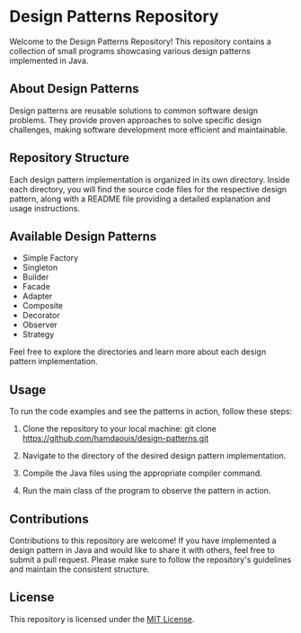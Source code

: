 # Design Patterns Repository

Welcome to the Design Patterns Repository! This repository contains a 
collection of small programs showcasing various design patterns 
implemented in Java.

## About Design Patterns

Design patterns are reusable solutions to common software design problems. 
They provide proven approaches to solve specific design challenges, making 
software development more efficient and maintainable.

## Repository Structure

Each design pattern implementation is organized in its own directory. 
Inside each directory, you will find the source code files for the 
respective design pattern, along with a README file providing a detailed 
explanation and usage instructions.

## Available Design Patterns

- Simple Factory
- Singleton
- Builder
- Facade
- Adapter
- Composite
- Decorator
- Observer
- Strategy

Feel free to explore the directories and learn more about each design 
pattern implementation.

## Usage

To run the code examples and see the patterns in action, follow these 
steps:

1. Clone the repository to your local machine:
git clone https://github.com/hamdaouis/design-patterns.git

2. Navigate to the directory of the desired design pattern implementation.

3. Compile the Java files using the appropriate compiler command.

4. Run the main class of the program to observe the pattern in action.

## Contributions

Contributions to this repository are welcome! If you have implemented a 
design pattern in Java and would like to share it with others, feel free 
to submit a pull request. Please make sure to follow the repository's 
guidelines and maintain the consistent structure.

## License

This repository is licensed under the [MIT License](LICENSE).

